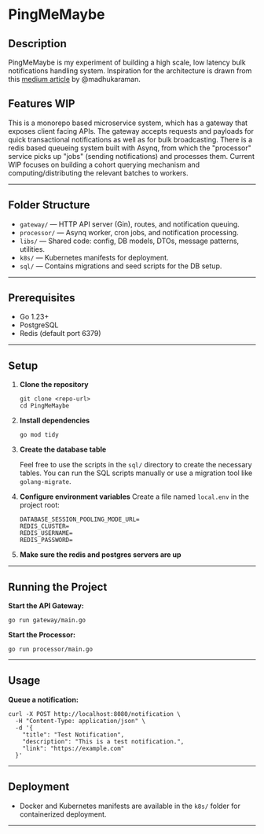 
# PingMeMaybe

## Description
PingMeMaybe is my experiment of building a high scale, low latency bulk notifications handling system.
Inspiration for the architecture is drawn from this [medium article](https://amanmadhukar.medium.com/building-a-scalable-cloud-native-notification-system-a4e64b42d671) by @madhukaraman.

## Features WIP

This is a monorepo based microservice system, which has a gateway that exposes client facing APIs. The gateway accepts requests and payloads for quick transactional notifications as well as for bulk broadcasting. There is a redis based queueing system built with Asynq, from which the "processor" service picks up "jobs" (sending notifications) and processes them. Current WIP focuses on building a cohort querying mechanism and computing/distributing the relevant batches to workers.

---

## Folder Structure

- `gateway/` — HTTP API server (Gin), routes, and notification queuing.
- `processor/` — Asynq worker, cron jobs, and notification processing.
- `libs/` — Shared code: config, DB models, DTOs, message patterns, utilities.
- `k8s/` — Kubernetes manifests for deployment.
- `sql/` — Contains migrations and seed scripts for the DB setup.

---

## Prerequisites

- Go 1.23+
- PostgreSQL 
- Redis (default port 6379)

---

## Setup

1. **Clone the repository**
   ```
   git clone <repo-url>
   cd PingMeMaybe
   ```

2. **Install dependencies**
   ```
   go mod tidy
   ```

3. **Create the database table**

   Feel free to use the scripts in the `sql/` directory to create the necessary tables. You can run the SQL scripts manually or use a migration tool like `golang-migrate`.


4. **Configure environment variables**
   Create a file named `local.env` in the project root:
   ```
   DATABASE_SESSION_POOLING_MODE_URL=
   REDIS_CLUSTER=
   REDIS_USERNAME=
   REDIS_PASSWORD=
   ```
5. **Make sure the redis and postgres servers are up**

---

## Running the Project

**Start the API Gateway:**
```
go run gateway/main.go
```

**Start the Processor:**
```
go run processor/main.go
```

---

## Usage

**Queue a notification:**
```
curl -X POST http://localhost:8080/notification \
  -H "Content-Type: application/json" \
  -d '{
    "title": "Test Notification",
    "description": "This is a test notification.",
    "link": "https://example.com"
  }'
```

---

## Deployment

- Docker and Kubernetes manifests are available in the `k8s/` folder for containerized deployment.

---
